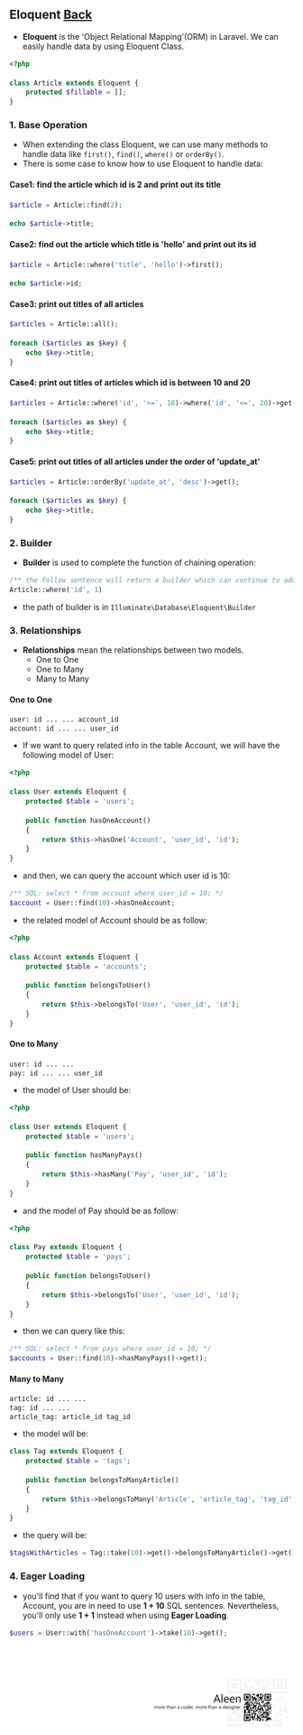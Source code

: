 ## Eloquent [Back](./../laravel.md)

- **Eloquent** is the 'Object Relational Mapping'(ORM) in Laravel. We can easily handle data by using Eloquent Class.

```php
<?php

class Article extends Eloquent {
    protected $fillable = [];
}
```

### 1. Base Operation

- When extending the class Eloquent, we can use many methods to handle data like `first()`, `find()`, `where()` or `orderBy()`.
- There is some case to know how to use Eloquent to handle data:

#### Case1: find the article which id is 2 and print out its title

```php
$article = Article::find(2);

echo $article->title;
```

#### Case2: find out the article which title is 'hello' and print out its id

```php
$article = Article::where('title', 'hello')->first();

echo $article->id;
```

#### Case3: print out titles of all articles

```php
$articles = Article::all();

foreach ($articles as $key) {
    echo $key->title;
}
```

#### Case4: print out titles of articles which id is between 10 and 20

```php
$articles = Article::where('id', '>=', 10)->where('id', '<=', 20)->get();

foreach ($articles as $key) {
    echo $key->title;
}
```

#### Case5: print out titles of all articles under the order of ‘update_at'

```php
$articles = Article::orderBy('update_at', 'desc')->get();

foreach ($articles as $key) {
    echo $key->title;
}
```

### 2. Builder

- **Builder** is used to complete the function of chaining operation:

```php
/** the follow sentence will return a builder which can continue to add conditions */
Article::where('id', 1)
```

- the path of builder is in `Illuminate\Database\Eloquent\Builder`

### 3. Relationships

- **Relationships** mean the relationships between two models.
    - One to One
    - One to Many
    - Many to Many

#### One to One

```
user: id ... ... account_id
account: id ... ... user_id
```

- If we want to query related info in the table Account, we will have the following model of User:

```php
<?php

class User extends Eloquent {
    protected $table = 'users';
    
    public function hasOneAccount()
    {
        return $this->hasOne('Account', 'user_id', 'id');
    }
}
```

- and then, we can query the account which user id is 10:

```php
/** SQL: select * from account where user_id = 10; */
$account = User::find(10)->hasOneAccount;
```

- the related model of Account should be as follow:

```php
<?php

class Account extends Eloquent {
    protected $table = 'accounts';
    
    public function belongsToUser()
    {
        return $this->belongsTo('User', 'user_id', 'id');
    }
}
```

#### One to Many

```
user: id ... ...
pay: id ... ... user_id
```

- the model of User should be:

```php
<?php

class User extends Eloquent {
    protected $table = 'users';
    
    public function hasManyPays()
    {
        return $this->hasMany('Pay', 'user_id', 'id');
    }
}
```

- and the model of Pay should be as follow:

```php
<?php

class Pay extends Eloquent {
    protected $table = 'pays';
    
    public function belongsToUser()
    {
        return $this->belongsTo('User', 'user_id', 'id');   
    }
}
```

- then we can query like this:

```php
/** SQL: select * from pays where user_id = 10; */
$accounts = User::find(10)->hasManyPays()->get();
```

#### Many to Many

```
article: id ... ...
tag: id ... ...
article_tag: article_id tag_id
```

- the model will be:

```php
class Tag extends Eloquent {
    protected $table = 'tags';
    
    public function belongsToManyArticle()
    {
        return $this->belongsToMany('Article', 'article_tag', 'tag_id', 'article_id');
    }
}
```

- the query will be:

```php
$tagsWithArticles = Tag::take(10)->get()->belongsToManyArticle()->get();
```

### 4. Eager Loading

- you'll find that if you want to query 10 users with info in the table, Account, you are in need to use **1 + 10** SQL sentences. Nevertheless, you'll only use **1 + 1** instead when using **Eager Loading**.

```php
$users = User::with('hasOneAccount')->take(10)->get();
```

<a href="http://aleen42.github.io/" target="_blank" ><img src="./../../../../pic/tail.gif"></a>